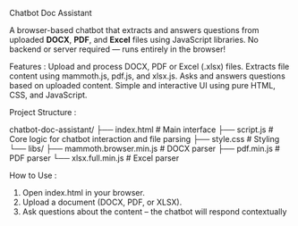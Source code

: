 Chatbot Doc Assistant

A browser-based chatbot that extracts and answers questions from uploaded **DOCX**, **PDF**, and **Excel** files using JavaScript libraries. No backend or server required — runs entirely in the browser!

Features :
Upload and process DOCX, PDF or Excel (.xlsx) files.
Extracts file content using mammoth.js, pdf.js, and xlsx.js.
Asks and answers questions based on uploaded content.
Simple and interactive UI using pure HTML, CSS, and JavaScript.

Project Structure :

chatbot-doc-assistant/
  ├── index.html # Main interface
  ├── script.js # Core logic for chatbot interaction and file parsing
  ├── style.css # Styling
  └── libs/
        ├── mammoth.browser.min.js # DOCX parser
        ├── pdf.min.js # PDF parser
        └── xlsx.full.min.js # Excel parser

How to Use :
1. Open index.html in your browser.
2. Upload a document (DOCX, PDF, or XLSX).
3. Ask questions about the content – the chatbot will respond contextually
